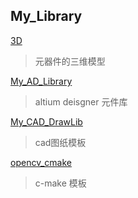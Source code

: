 ## My_Library



[3D](3D)  

> 元器件的三维模型



[My_AD_Library](My_AD_Library) 

> altium deisgner 元件库



[My_CAD_DrawLib](My_CAD_DrawLib) 

> cad图纸模板



[opencv_cmake](opencv_cmake) 

> c-make 模板